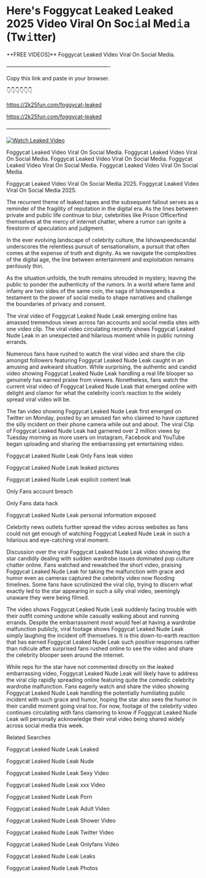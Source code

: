 # Here's Foggycat Leaked Leaked 2025 Video Viral On Soc𝚒al Med𝚒a (Tw𝚒tter)

++FREE VIDEOS]** Foggycat Leaked Video Viral On Social Media.

———————————————————-

Copy this link and paste in your browser.

👇👇👇👇👇👇

https://2k25fun.com/foggycat-leaked

https://2k25fun.com/foggycat-leaked

———————————————————-

[![Watch Leaked Video](https://miro.medium.com/v2/resize:fit:828/format:webp/1*cilzJN44JGOrTw9NJCrNHA.gif "Watch Leaked Video")](https://2k25fun.com/foggycat-leaked)

Foggycat Leaked Video Viral On Social Media. Foggycat Leaked Video Viral On Social Media. Foggycat Leaked Video Viral On Social Media. Foggycat Leaked Video Viral On Social Media. Foggycat Leaked Video Viral On Social Media.

Foggycat Leaked Video Viral On Social Media 2025. Foggycat Leaked Video Viral On Social Media 2025.

The recurrent theme of leaked tapes and the subsequent fallout serves as a reminder of the fragility of reputation in the digital era. As the lines between private and public life continue to blur, celebrities like Prison Officerfind themselves at the mercy of internet chatter, where a rumor can ignite a firestorm of speculation and judgment.

In the ever evolving landscape of celebrity culture, the Ishowspeedscandal underscores the relentless pursuit of sensationalism, a pursuit that often comes at the expense of truth and dignity. As we navigate the complexities of the digital age, the line between entertainment and exploitation remains perilously thin.

As the situation unfolds, the truth remains shrouded in mystery, leaving the public to ponder the authenticity of the rumors. In a world where fame and infamy are two sides of the same coin, the saga of Ishowspeedis a testament to the power of social media to shape narratives and challenge the boundaries of privacy and consent.

The viral video of Foggycat Leaked Nude Leak emerging online has amassed tremendous views across fan accounts and social media sites with one video clip. The viral video circulating recently shows Foggycat Leaked Nude Leak in an unexpected and hilarious moment while in public running errands.

Numerous fans have rushed to watch the viral video and share the clip amongst followers featuring Foggycat Leaked Nude Leak caught in an amusing and awkward situation. While surprising, the authentic and candid video showing Foggycat Leaked Nude Leak handling a real life blooper so genuinely has earned praise from viewers. Nonetheless, fans watch the current viral video of Foggycat Leaked Nude Leak that emerged online with delight and clamor for what the celebrity icon’s reaction to the widely spread viral video will be.

The fan video showing Foggycat Leaked Nude Leak first emerged on Twitter on Monday, posted by an amused fan who claimed to have captured the silly incident on their phone camera while out and about. The viral Clip of Foggycat Leaked Nude Leak had garnered over 2 million views by Tuesday morning as more users on Instagram, Facebook and YouTube began uploading and sharing the embarrassing yet entertaining video.

Foggycat Leaked Nude Leak Only Fans leak video

Foggycat Leaked Nude Leak leaked pictures

Foggycat Leaked Nude Leak explicit content leak

Only Fans account breach

Only Fans data hack

Foggycat Leaked Nude Leak personal information exposed

Celebrity news outlets further spread the video across websites as fans could not get enough of watching Foggycat Leaked Nude Leak in such a hilarious and eye-catching viral moment.

Discussion over the viral Foggycat Leaked Nude Leak video showing the star candidly dealing with sudden wardrobe issues dominated pop culture chatter online. Fans watched and rewatched the short video, praising Foggycat Leaked Nude Leak for taking the malfunction with grace and humor even as cameras captured the celebrity video now flooding timelines. Some fans have scrutinized the viral clip, trying to discern what exactly led to the star appearing in such a silly viral video, seemingly unaware they were being filmed.

The video shows Foggycat Leaked Nude Leak suddenly facing trouble with their outfit coming undone while casually walking about and running errands. Despite the embarrassment most would feel at having a wardrobe malfunction publicly, viral footage shows Foggycat Leaked Nude Leak simply laughing the incident off themselves. It is this down-to-earth reaction that has earned Foggycat Leaked Nude Leak such positive responses rather than ridicule after surprised fans rushed online to see the video and share the celebrity blooper seen around the internet.

While reps for the star have not commented directly on the leaked embarrassing video, Foggycat Leaked Nude Leak will likely have to address the viral clip rapidly spreading online featuring quite the comedic celebrity wardrobe malfunction. Fans eagerly watch and share the video showing Foggycat Leaked Nude Leak handling the potentially humiliating public incident with such grace and humor, hoping the star also sees the humor in their candid moment going viral too. For now, footage of the celebrity video continues circulating with fans clamoring to know if Foggycat Leaked Nude Leak will personally acknowledge their viral video being shared widely across social media this week.

Related Searches

Foggycat Leaked Nude Leak Leaked

Foggycat Leaked Nude Leak Nude

Foggycat Leaked Nude Leak Sexy Video

Foggycat Leaked Nude Leak xxx Video

Foggycat Leaked Nude Leak Porn

Foggycat Leaked Nude Leak Adult Video

Foggycat Leaked Nude Leak Shower Video

Foggycat Leaked Nude Leak Twitter Video

Foggycat Leaked Nude Leak Onlyfans Video

Foggycat Leaked Nude Leak Leaks

Foggycat Leaked Nude Leak Photos